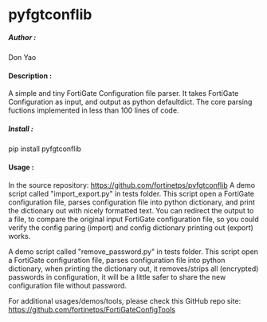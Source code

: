 # pyfgtconflib


##### Author :
Don Yao


#### Description : 
A simple and tiny FortiGate Configuration file parser.
It takes FortiGate Configuration as input, and output as python defaultdict.
The core parsing fuctions implemented in less than 100 lines of code.


##### Install :
pip install pyfgtconflib


#### Usage :
In the source repository: https://github.com/fortinetps/pyfgtconflib
A demo script called "import_export.py" in tests folder.
This script open a FortiGate configuration file, parses configuration file into python dictionary, 
and print the dictionary out with nicely formatted text.
You can redirect the output to a file, to compare the original input FortiGate configuration file, 
so you could verify the config paring (import) and config dictionary printing out (export) works.

A demo script called "remove_password.py" in tests folder.
This script open a FortiGate configuration file, parses configuration file into python dictionary, 
when printing the dictionary out, it removes/strips all (encrypted) passwords in configuration, 
it will be a little safer to share the new configuration file without password.

For additional usages/demos/tools, please check this GitHub repo site:
https://github.com/fortinetps/FortiGateConfigTools

